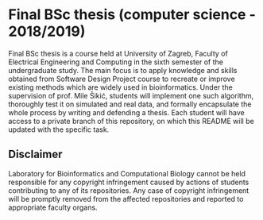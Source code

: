 # Final BSc thesis (computer science - 2018/2019)

Final BSc thesis is a course held at University of Zagreb, Faculty of Electrical Engineering and Computing in the sixth semester of the undergraduate study. The main focus is to apply knowledge and skills obtained from Software Design Project course to recreate or improve existing methods which are widely used in bioinformatics. Under the supervision of prof. Mile Šikić, students will implement one such algorithm, thoroughly test it on simulated and real data, and formally encapsulate the whole process by writing and defending a thesis. Each student will have access to a private branch of this repository, on which this README will be updated with the specific task.

## Disclaimer

Laboratory for Bioinformatics and Computational Biology cannot be held responsible for any copyright infringement caused by actions of students contributing to any of its repositories. Any case of copyright infringement will be promptly removed from the affected repositories and reported to appropriate faculty organs.
